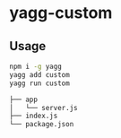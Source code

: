 # yagg-custom

## Usage
```bash
npm i -g yagg
yagg add custom
yagg run custom
```

```bash
├── app
│   └── server.js
├── index.js
└── package.json
```